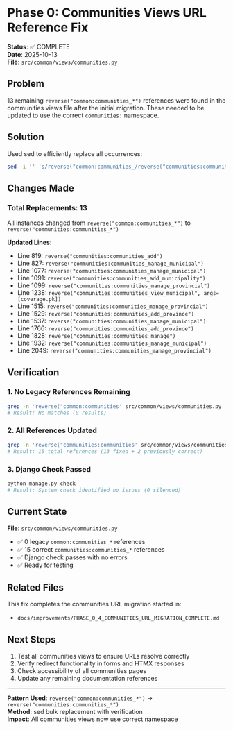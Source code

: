 # Phase 0: Communities Views URL Reference Fix

**Status**: ✅ COMPLETE  
**Date**: 2025-10-13  
**File**: `src/common/views/communities.py`

## Problem

13 remaining `reverse("common:communities_*")` references were found in the communities views file after the initial migration. These needed to be updated to use the correct `communities:` namespace.

## Solution

Used sed to efficiently replace all occurrences:

```bash
sed -i '' 's/reverse("common:communities_/reverse("communities:communities_/g' src/common/views/communities.py
```

## Changes Made

### Total Replacements: 13

All instances changed from `reverse("common:communities_*")` to `reverse("communities:communities_*")`

**Updated Lines:**
- Line 819: `reverse("communities:communities_add")`
- Line 827: `reverse("communities:communities_manage_municipal")`
- Line 1077: `reverse("communities:communities_manage_municipal")`
- Line 1091: `reverse("communities:communities_add_municipality")`
- Line 1099: `reverse("communities:communities_manage_provincial")`
- Line 1238: `reverse("communities:communities_view_municipal", args=[coverage.pk])`
- Line 1515: `reverse("communities:communities_manage_provincial")`
- Line 1529: `reverse("communities:communities_add_province")`
- Line 1537: `reverse("communities:communities_manage_municipal")`
- Line 1766: `reverse("communities:communities_add_province")`
- Line 1828: `reverse("communities:communities_manage")`
- Line 1932: `reverse("communities:communities_manage_municipal")`
- Line 2049: `reverse("communities:communities_manage_provincial")`

## Verification

### 1. No Legacy References Remaining
```bash
grep -n 'reverse("common:communities' src/common/views/communities.py
# Result: No matches (0 results)
```

### 2. All References Updated
```bash
grep -n 'reverse("communities:communities' src/common/views/communities.py | wc -l
# Result: 15 total references (13 fixed + 2 previously correct)
```

### 3. Django Check Passed
```bash
python manage.py check
# Result: System check identified no issues (0 silenced)
```

## Current State

**File**: `src/common/views/communities.py`
- ✅ 0 legacy `common:communities_*` references
- ✅ 15 correct `communities:communities_*` references
- ✅ Django check passes with no errors
- ✅ Ready for testing

## Related Files

This fix completes the communities URL migration started in:
- `docs/improvements/PHASE_0_4_COMMUNITIES_URL_MIGRATION_COMPLETE.md`

## Next Steps

1. Test all communities views to ensure URLs resolve correctly
2. Verify redirect functionality in forms and HTMX responses
3. Check accessibility of all communities pages
4. Update any remaining documentation references

---

**Pattern Used**: `reverse("common:communities_*")` → `reverse("communities:communities_*")`  
**Method**: sed bulk replacement with verification  
**Impact**: All communities views now use correct namespace
